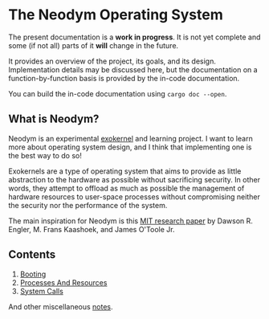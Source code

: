 # The Neodym Operating System

The present documentation is a **work in progress**. It is not yet complete and some (if not all)
parts of it **will** change in the future.

It provides an overview of the project, its goals, and its design. Implementation details may be
discussed here, but the documentation on a function-by-function basis is provided by the in-code
documentation.

You can build the in-code documentation using `cargo doc --open`.

## What is Neodym?

Neodym is an experimental [exokernel](https://en.wikipedia.org/wiki/Exokernel) and learning
project. I want to learn more about operating system design, and I think that implementing one
is the best way to do so!

Exokernels are a type of operating system that aims to provide as little abstraction to the
hardware as possible without sacrificing security. In other words, they attempt to offload as much
as possible the management of hardware resources to user-space processes without compromising
neither the security nor the performance of the system.

The main inspiration for Neodym is this
[MIT research paper](https://pdos.csail.mit.edu/6.828/2008/readings/engler95exokernel.pdf) by
Dawson R. Engler, M. Frans Kaashoek, and James O'Toole Jr.

## Contents

1. [Booting](booting.md)
2. [Processes And Resources](processes_and_resources.md)
3. [System Calls](system_calls.md)

And other miscellaneous [notes](notes.md).
